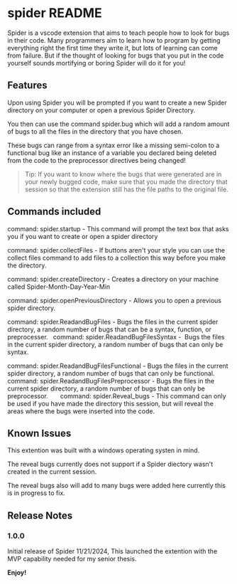 # spider README

Spider is a vscode extension that aims to teach people how to look for bugs in their code. Many programmers aim to learn how to program by getting everything right the first time they write it, but lots of learning can come from failure. But if the thought of looking for bugs that you put in the code yourself sounds mortifying or boring Spider will do it for you!

## Features

Upon using Spider you will be prompted if you want to create a new Spider directory on your computer or open a previous Spider Directory. 

You then can use the command spider.bug which will add
a random amount of bugs to all the files in the directory that you have chosen.

These bugs can range from a syntax error like a missing semi-colon to a functional bug like an instance of a variable you declared being deleted from the code to the preprocessor directives being changed!

> Tip: If you want to know where the bugs that were generated are in your newly bugged code, make sure that you made the directory that session so that the extension still has the file paths to the original file.


## Commands included

command: spider.startup - This command will prompt the text box that asks you if you want to create or open a spider directory

command: spider.collectFiles - If buttons aren't your style you can use the collect files command to add files to a collection this way before you make the directory.

command: spider.createDirectory - Creates a directory on your machine called Spider-Month-Day-Year-Min

command: spider.openPreviousDirectory - Allows you to open a previous spider directory.

command: spider.ReadandBugFiles - Bugs the files in the current spider directory, a random number of bugs that can be a syntax, function, or preprocesser.
  
command: spider.ReadandBugFilesSyntax -  Bugs the files in the current spider directory, a random number of bugs that can only be syntax.

command: spider.ReadandBugFilesFunctional - Bugs the files in the current spider directory, a random number of bugs that can only be functional.
    
command: spider.ReadandBugFilesPreprocessor - Bugs the files in the current spider directory, a random number of bugs that can only be preprocessor.
     
command: spider.Reveal_bugs - This command can only be used if you have made the directory this session, but will reveal the areas where the bugs were inserted into the code.
    

## Known Issues

This extention was built with a windows operating systen in mind.

The reveal bugs currently does not support if a Spider diectory wasn't created in the current session.

The reveal bugs also will add to many bugs were added here currently this is in progress to fix.

## Release Notes

### 1.0.0

Initial release of Spider 11/21/2024, This launched the extention with the MVP capability needed for my senior thesis.

**Enjoy!**
